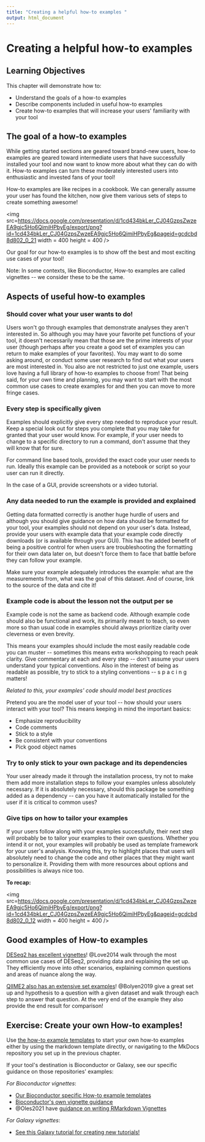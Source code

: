 ```yaml
---
title: "Creating a helpful how-to examples "
output: html_document
---
```


# Creating a helpful how-to examples 

## Learning Objectives

This chapter will demonstrate how to:

- Understand the goals of a how-to examples
- Describe components included in useful how-to examples
- Create how-to examples that will increase your users' familiarity with your tool

## The goal of a how-to examples 

While getting started sections are geared toward brand-new users, how-to examples are geared toward intermediate users that have successfully installed your tool and now want to know more about what they can do with it. 
How-to examples can turn these moderately interested users into enthusiastic and invested fans of your tool! 

How-to examples are like recipes in a cookbook. 
We can generally assume your user has found the kitchen, now give them various sets of steps to create something awesome!

<img src=https://docs.google.com/presentation/d/1cd434bkLer_CJ04GzpsZwzeEA9gjc5Ho6QimiHPbyEg/export/png?id=1cd434bkLer_CJ04GzpsZwzeEA9gjc5Ho6QimiHPbyEg&pageid=gcdcbd8d802_0_21 width = 400 height = 400 />

Our goal for our how-to examples is to show off the best and most exciting use cases of your tool!

Note: In some contexts, like Bioconductor, How-to examples are called vignettes -- we consider these to be the same. 

## Aspects of useful how-to examples 
  
### Should cover what your user wants to do!

Users won't go through examples that demonstrate analyses they aren't interested in. 
So although you may have your favorite pet functions of your tool, it doesn't necessarily mean that those are the prime interests of your user (though perhaps after you create a good set of examples you can return to make examples of your favorites). 
You may want to do some asking around, or conduct some user research to find out what your users are most interested in. 
You also are not restricted to just one example, users love having a full library of how-to examples to choose from!
That being said, for your own time and planning, you may want to start with the most common use cases to create examples for and then you can move to more fringe cases. 

### Every step is specifically given 

Examples should explicitly give every step needed to reproduce your result.
Keep a special look out for steps you complete that you may take for granted that your user would know. 
For example, if your user needs to change to a specific directory to run a command, don't assume that they will know that for sure. 

For command line based tools, provided the exact code your user needs to run. 
Ideally this example can be provided as a notebook or script so your user can run it directly.

In the case of a GUI, provide screenshots or a video tutorial.

### Any data needed to run the example is provided and explained  

Getting data formatted correctly is another huge hurdle of users and although you should give guidance on how data should be formatted for your tool, your examples should not depend on your user's data. 
Instead, provide your users with example data that your example code directly downloads (or is available through your GUI). 
This has the added benefit of being a positive control for when users are troubleshooting the formatting for their own data later on, but doesn't force them to face that battle before they can follow your example. 

Make sure your example adequately introduces the example: what are the measurements from, what was the goal of this dataset. 
And of course, link to the source of the data and cite it!

### Example code is about the lesson not the output per se

Example code is not the same as backend code. 
Although example code should also be functional and work, its primarily meant to teach, so even more so than usual code in examples should always prioritize clarity over cleverness or even brevity. 

This means your examples should include the most easily readable code you can muster -- sometimes this means extra workshopping to reach peak clarity.
Give commentary at each and every step -- don't assume your users understand your typical conventions. 
Also in the interest of being as readable as possible, try to stick to a styling conventions -- s p a c i n g  matters!

_Related to this, your examples' code should model best practices_

Pretend you are the model user of your tool -- how should your users interact with your tool?
This means keeping in mind the important basics: 

- Emphasize reproducibility 
- Code comments 
- Stick to a style
- Be consistent with your conventions 
- Pick good object names

### Try to only stick to your own package and its dependencies

Your user already made it through the installation process, try not to make them add more installation steps to follow your examples unless absolutely necessary. 
If it is absolutely necessary, should this package be something added as a dependency -- can you have it automatically installed for the user if it is critical to common uses? 

### Give tips on how to tailor your examples

If your users follow along with your examples successfully, their next step will probably be to tailor your examples to their own questions.
Whether you intend it or not, your examples will probably be used as template framework for your user's analysis. 
Knowing this, try to highlight places that users will absolutely need to change the code and other places that they might want to personalize it. 
Providing them with more resources about options and possibilities is always nice too. 

**To recap:**

<img src=https://docs.google.com/presentation/d/1cd434bkLer_CJ04GzpsZwzeEA9gjc5Ho6QimiHPbyEg/export/png?id=1cd434bkLer_CJ04GzpsZwzeEA9gjc5Ho6QimiHPbyEg&pageid=gcdcbd8d802_0_12 width = 400 height = 400 />

## Good examples of How-to examples

[DESeq2 has excellent vignettes](http://www.bioconductor.org/packages/release/bioc/vignettes/DESeq2/inst/doc/DESeq2.html)! 
@Love2014 walk through the most common use cases of DESeq2, providing data and explaining the set up.
They efficiently move into other scenarios, explaining common questions and areas of nuance along the way. 

[QIIME2 also has an extensive set examples](https://docs.qiime2.org/2021.2/tutorials/pd-mice/)!
@Bolyen2019 give a great set up and hypothesis to a question with a given dataset and walk through each step to answer that question.
At the very end of the example they also provide the end result for comparison!

## Exercise: Create your own How-to examples!

Use [the how-to example templates](https://raw.githubusercontent.com/jhudsl/itcr-template-documentation/master/docs/how_to_examples.md) to start your own how-to examples either by using the markdown template directly, or navigating to the MkDocs repository you set up in the previous chapter. 

If your tool's destination is Bioconductor or Galaxy, see our specific guidance on those repositories' examples:

_For Bioconductor vignettes_: 

- [Our Bioconductor specific How-to example templates](https://raw.githubusercontent.com/jhudsl/itcr-template-documentation/master/docs/how_to_examples.md)
- [Bioconductor's own vignette guidance](https://www.bioconductor.org/developers/package-guidelines/#Vignettes)
- @Oles2021 have [guidance on writing RMarkdown Vignettes](https://bioconductor.org/packages/devel/bioc/vignettes/BiocStyle/inst/doc/AuthoringRmdVignettes.html)

_For Galaxy vignettes_: 

- [See this Galaxy tutorial for creating new tutorials!](https://training.galaxyproject.org/training-material/topics/contributing/tutorials/create-new-tutorial/tutorial.html)
